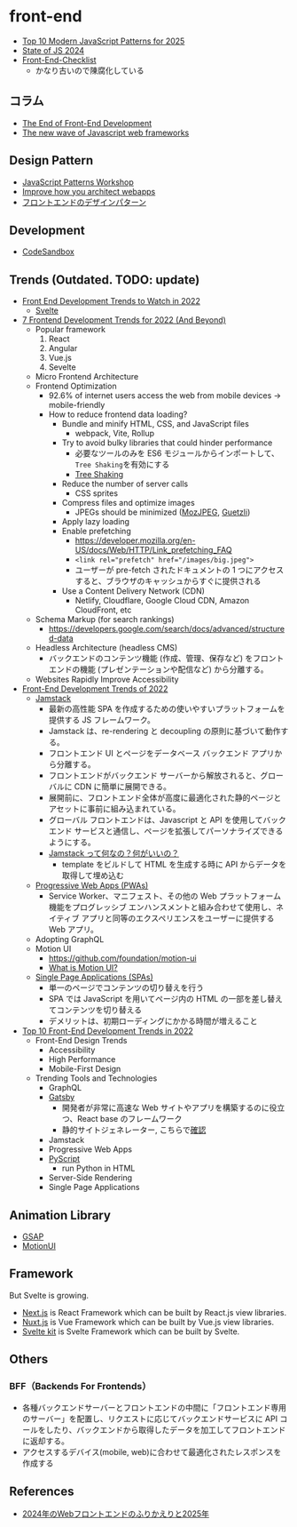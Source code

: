 # front-end

- [Top 10 Modern JavaScript Patterns for 2025](https://dev.to/balrajola/top-10-modern-javascript-patterns-for-2025-1hle)
- [State of JS 2024](https://2024.stateofjs.com/en-US/)
- [Front-End-Checklist](https://github.com/thedaviddias/Front-End-Checklist)
  - かなり古いので陳腐化している

## コラム

- [The End of Front-End Development](https://www.joshwcomeau.com/blog/the-end-of-frontend-development/)
- [The new wave of Javascript web frameworks](https://frontendmastery.com/posts/the-new-wave-of-javascript-web-frameworks/)

## Design Pattern

- [JavaScript Patterns Workshop](https://javascriptpatterns.vercel.app/patterns)
- [Improve how you architect webapps](https://www.patterns.dev/)
- [フロントエンドのデザインパターン](https://zenn.dev/morinokami/books/learning-patterns-1)

## Development

- [CodeSandbox](https://codesandbox.io/)

## Trends (Outdated. TODO: update)

- [Front End Development Trends to Watch in 2022](https://www.freecodecamp.org/news/front-end-development-trends/)
  - [Svelte](https://github.com/sveltejs/svelte)
- [7 Frontend Development Trends for 2022 (And Beyond)](https://leanylabs.com/blog/7-frontend-trends/)
  - Popular framework
    1. React
    2. Angular
    3. Vue.js
    4. Sevelte
  - Micro Frontend Architecture
  - Frontend Optimization
    - 92.6% of internet users access the web from mobile devices -> mobile-friendly
    - How to reduce frontend data loading?
      - Bundle and minify HTML, CSS, and JavaScript files
        - webpack, Vite, Rollup
      - Try to avoid bulky libraries that could hinder performance
        - 必要なツールのみを ES6 モジュールからインポートして、`Tree Shaking`を有効にする
        - [Tree Shaking](https://webpack.js.org/guides/tree-shaking/)
      - Reduce the number of server calls
        - CSS sprites
      - Compress files and optimize images
        - JPEGs should be minimized ([MozJPEG](https://github.com/mozilla/mozjpeg), [Guetzli](https://github.com/google/guetzli))
      - Apply lazy loading
      - Enable prefetching
        - <https://developer.mozilla.org/en-US/docs/Web/HTTP/Link_prefetching_FAQ>
        - `<link rel="prefetch" href="/images/big.jpeg">`
        - ユーザーが pre-fetch されたドキュメントの 1 つにアクセスすると、ブラウザのキャッシュからすぐに提供される
      - Use a Content Delivery Network (CDN)
        - Netlify, Cloudflare, Google Cloud CDN, Amazon CloudFront, etc
  - Schema Markup (for search rankings)
    - <https://developers.google.com/search/docs/advanced/structured-data>
  - Headless Architecture (headless CMS)
    - バックエンドのコンテンツ機能 (作成、管理、保存など) をフロントエンドの機能 (プレゼンテーションや配信など) から分離する。
  - Websites Rapidly Improve Accessibility
- [Front-End Development Trends of 2022](https://www.dronahq.com/front-end-development-trends/)
  - [Jamstack](https://jamstack.org/)
    - 最新の高性能 SPA を作成するための使いやすいプラットフォームを提供する JS フレームワーク。
    - Jamstack は、re-rendering と decoupling の原則に基づいて動作する。
    - フロントエンド UI とページをデータベース バックエンド アプリから分離する。
    - フロントエンドがバックエンド サーバーから解放されると、グローバルに CDN に簡単に展開できる。
    - 展開前に、フロントエンド全体が高度に最適化された静的ページとアセットに事前に組み込まれている。
    - グローバル フロントエンドは、Javascript と API を使用してバックエンド サービスと通信し、ページを拡張してパーソナライズできるようにする。
    - [Jamstack って何なの？何がいいの？](https://qiita.com/ozaki25/items/4075d03278d1fb51cc37)
      - template をビルドして HTML を生成する時に API からデータを取得して埋め込む
  - [Progressive Web Apps (PWAs)](https://developer.mozilla.org/en-US/docs/Web/Progressive_web_apps)
    - Service Worker、マニフェスト、その他の Web プラットフォーム機能をプログレッシブ エンハンスメントと組み合わせて使用し、ネイティブ アプリと同等のエクスペリエンスをユーザーに提供する Web アプリ。
  - Adopting GraphQL
  - Motion UI
    - <https://github.com/foundation/motion-ui>
    - [What is Motion UI?](https://www.geeksforgeeks.org/what-is-motion-ui/)
  - [Single Page Applications (SPAs)](https://developer.mozilla.org/en-US/docs/Glossary/SPA)
    - 単一のページでコンテンツの切り替えを行う
    - SPA では JavaScript を用いてページ内の HTML の一部を差し替えてコンテンツを切り替える
    - デメリットは、初期ローディングにかかる時間が増えること
- [Top 10 Front-End Development Trends in 2022](https://www.hackerrank.com/blog/front-end-development-trends-2022/)
  - Front-End Design Trends
    - Accessibility
    - High Performance
    - Mobile-First Design
  - Trending Tools and Technologies
    - GraphQL
    - [Gatsby](https://github.com/gatsbyjs/gatsby)
      - 開発者が非常に高速な Web サイトやアプリを構築するのに役立つ、React base のフレームワーク
      - 静的サイトジェネレーター, こちらで[確認](https://jamstack.org/generators/)
    - Jamstack
    - Progressive Web Apps
    - [PyScript](https://pyscript.net/)
      - run Python in HTML
    - Server-Side Rendering
    - Single Page Applications

## Animation Library

- [GSAP](https://greensock.com/)
- [MotionUI](https://get.foundation/sites/docs/motion-ui.html)

## Framework

But Svelte is growing.

- [Next.js](https://nextjs.org/) is React Framework which can be built by React.js view libraries.
- [Nuxt.js](https://nuxtjs.org/) is Vue Framework which can be built by Vue.js view libraries.
- [Svelte kit](https://kit.svelte.dev/) is Svelte Framework which can be built by Svelte.

## Others

### BFF（Backends For Frontends）

- 各種バックエンドサーバーとフロントエンドの中間に「フロントエンド専用のサーバー」を配置し、リクエストに応じてバックエンドサービスに API コールをしたり、バックエンドから取得したデータを加工してフロントエンドに返却する。
- アクセスするデバイス(mobile, web)に合わせて最適化されたレスポンスを作成する

## References

- [2024年のWebフロントエンドのふりかえりと2025年](https://www.docswell.com/s/sakito/Z82RGP-burikaigi2025)
